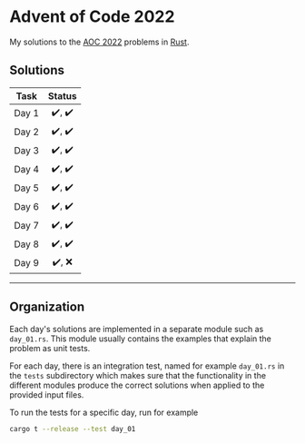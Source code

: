 # Advent of Code 2022

My solutions to the [AOC 2022](https://adventofcode.com/2022) problems in [Rust](https://www.rust-lang.org/).

## Solutions

| Task | Status |  
| ---- | :----: |  
| Day 1 | :heavy_check_mark:, :heavy_check_mark: |  
| Day 2 | :heavy_check_mark:, :heavy_check_mark: |  
| Day 3 | :heavy_check_mark:, :heavy_check_mark: |  
| Day 4 | :heavy_check_mark:, :heavy_check_mark: |  
| Day 5 | :heavy_check_mark:, :heavy_check_mark: |  
| Day 6 | :heavy_check_mark:, :heavy_check_mark: |  
| Day 7 | :heavy_check_mark:, :heavy_check_mark: |  
| Day 8 | :heavy_check_mark:, :heavy_check_mark: |  
| Day 9 | :heavy_check_mark:, :x: |  

***

## Organization

Each day's solutions are implemented in a separate module such as `day_01.rs`. This module usually contains the examples that explain the problem as unit tests.

For each day, there is an integration test, named for example `day_01.rs` in the `tests` subdirectory which makes sure that the functionality in the different modules produce the correct solutions when applied to the provided input files.

To run the tests for a specific day, run for example

```sh
cargo t --release --test day_01
```
